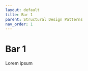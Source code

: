 ```yaml
---
layout: default
title: Bar 1
parent: Structural Design Patterns
nav_order: 1
---
```


# Bar 1

Lorem ipsum
